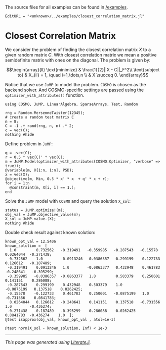 The source files for all examples can be found in [/examples](https://github.com/oxfordcontrol/COSMO.jl/tree/master/examples/).
```@meta
EditURL = "<unknown>/../examples/closest_correlation_matrix.jl"
```

# Closest Correlation Matrix

We consider the problem of finding the closest correlation matrix $X$ to a given random matrix $C$.
With closest correlation matrix we mean a positive semidefinite matrix with ones on the diagonal.
The problem is given by:
```math
\begin{array}{ll} \text{minimize} &  \frac{1}{2}||X - C||_F^2\\
\text{subject to} &  X_{ii} = 1, \quad i=1,\dots,n \\
                  &  X \succeq 0.
\end{array}
```
Notice that we use `JuMP` to model the problem. `COSMO` is chosen as the backend solver. And COSMO-specific settings are passed using
the `optimizer_with_attributes()` function.

```@example closest_correlation_matrix
using COSMO, JuMP, LinearAlgebra, SparseArrays, Test, Random
```

```@example closest_correlation_matrix
rng = Random.MersenneTwister(12345);
# create a random test matrix C
n = 8;
C = -1 .+ rand(rng, n, n) .* 2;
c = vec(C);
nothing #hide
```

Define problem in `JuMP`:

```@example closest_correlation_matrix
q = -vec(C);
r = 0.5 * vec(C)' * vec(C);
m = JuMP.Model(optimizer_with_attributes(COSMO.Optimizer, "verbose" => true));
@variable(m, X[1:n, 1:n], PSD);
x = vec(X);
@objective(m, Min, 0.5 * x' * x  + q' * x + r);
for i = 1:n
  @constraint(m, X[i, i] == 1.);
end
```

Solve the `JuMP` model with `COSMO` and query the solution `X_sol`:

```@example closest_correlation_matrix
status = JuMP.optimize!(m);
obj_val = JuMP.objective_value(m);
X_sol = JuMP.value.(X);
nothing #hide
```

Double check result against known solution:

```@example closest_correlation_matrix
known_opt_val = 12.5406
known_solution =  [
  1.0         0.732562   -0.319491   -0.359985   -0.287543   -0.15578     0.0264044  -0.271438;
  0.732562    1.0         0.0913246  -0.0386357   0.299199   -0.122733    0.126612   -0.187489;
 -0.319491    0.0913246   1.0        -0.0863377   0.432948    0.461783   -0.248641   -0.395299;
 -0.359985   -0.0386357  -0.0863377   1.0         0.503379    0.250601    0.141151    0.286088;
 -0.287543    0.299199    0.432948    0.503379    1.0        -0.0875199   0.137518    0.0262425;
 -0.15578    -0.122733    0.461783    0.250601   -0.0875199   1.0        -0.731556    0.0841783;
  0.0264044   0.126612   -0.248641    0.141151    0.137518   -0.731556    1.0        -0.436274;
 -0.271438   -0.187489   -0.395299    0.286088    0.0262425   0.0841783  -0.436274    1.0  ];
@test isapprox(obj_val, known_opt_val , atol=1e-3)
```

```@example closest_correlation_matrix
@test norm(X_sol - known_solution, Inf) < 1e-3
```

---

*This page was generated using [Literate.jl](https://github.com/fredrikekre/Literate.jl).*

